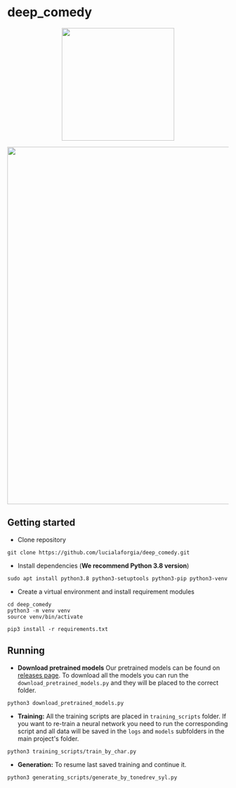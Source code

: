 # deep_comedy


<p align="center">
  <img width=256px src="https://github.com/lucialaforgia/deep_comedy/blob/master/images/dante.jpg?raw=true">
</p>


<p align="center">
  <img width=812px src="https://github.com/lucialaforgia/deep_comedy/blob/master/images/gen_tonedrev.gif">
</p>


## Getting started

* Clone repository
```
git clone https://github.com/lucialaforgia/deep_comedy.git
```

* Install dependencies (**We recommend Python 3.8 version**)
```
sudo apt install python3.8 python3-setuptools python3-pip python3-venv
```

* Create a virtual environment and install requirement modules
```
cd deep_comedy
python3 -m venv venv
source venv/bin/activate

pip3 install -r requirements.txt
```


## Running

* **Download pretrained models**
Our pretrained models can be found on [releases page](https://github.com/lucialaforgia/deep_comedy/releases/tag/pretrained_models). To download all the models you can run the `download_pretrained_models.py` and they will be placed to the correct folder.

```
python3 download_pretrained_models.py
```

* **Training:** All the training scripts are placed in `training_scripts` folder. If you want to re-train a neural network you need to run the corresponding script and all data will be saved in the `logs` and `models` subfolders in the main project's folder.

```
python3 training_scripts/train_by_char.py
```

* **Generation:** To resume last saved training and continue it.

```
python3 generating_scripts/generate_by_tonedrev_syl.py
```
